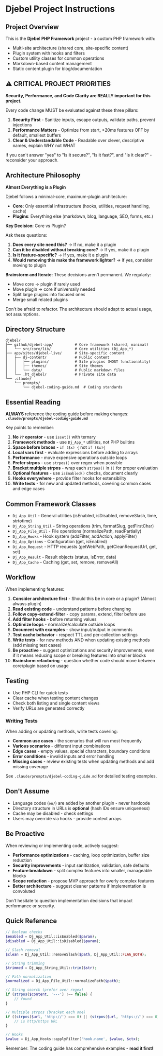 # Djebel Project Instructions

## Project Overview

This is the **Djebel PHP Framework** project - a custom PHP framework with:
- Multi-site architecture (shared core, site-specific content)
- Plugin system with hooks and filters
- Custom utility classes for common operations
- Markdown-based content management
- Static content plugin for blog/documentation

## ⚠️ CRITICAL PROJECT PRIORITIES

**Security, Performance, and Code Clarity are REALLY important for this project.**

Every code change MUST be evaluated against these three pillars:

1. **Security First** - Sanitize inputs, escape outputs, validate paths, prevent injections
2. **Performance Matters** - Optimize from start, >20ms features OFF by default, smallest buffers
3. **Clear & Understandable Code** - Readable over clever, descriptive names, explain WHY not WHAT

If you can't answer "yes" to "Is it secure?", "Is it fast?", and "Is it clear?" - reconsider your approach.

## Architecture Philosophy

**Almost Everything is a Plugin**

Djebel follows a minimal-core, maximum-plugin architecture:

- **Core**: Only essential infrastructure (hooks, utilities, request handling, cache)
- **Plugins**: Everything else (markdown, blog, language, SEO, forms, etc.)

**Key Decision**: Core vs Plugin?

Ask these questions:
1. **Does every site need this?** → If no, make it a plugin
2. **Can it be disabled without breaking core?** → If yes, make it a plugin
3. **Is it feature-specific?** → If yes, make it a plugin
4. **Would removing this make the framework lighter?** → If yes, consider moving to plugin

**Brainstorm and Iterate**: These decisions aren't permanent. We regularly:
- Move core → plugin if rarely used
- Move plugin → core if universally needed
- Split large plugins into focused ones
- Merge small related plugins

Don't be afraid to refactor. The architecture should adapt to actual usage, not assumptions.

## Directory Structure

```
djebel/
├── github/djebel-app/          # Core framework (shared, minimal)
│   └── src/core/lib/           # Core utilities (Dj_App_*)
├── app/sites/djebel-live/      # Site-specific content
│   ├── dj-content/             # Public content
│   │   ├── plugins/            # Site plugins (MOST functionality)
│   │   ├── themes/             # Site themes
│   │   └── data/               # Public markdown files
│   └── .ht_djebel/             # Private site data
└── .claude/
    └── prompts/
        └── djebel-coding-guide.md  # Coding standards
```

## Essential Reading

**ALWAYS** reference the coding guide before making changes:
**`.claude/prompts/djebel-coding-guide.md`**

Key points to remember:
1. **No `??` operator** - use `isset()` with ternary
2. **Framework methods** - use `Dj_App_*` utilities, not PHP builtins
3. **Space before braces** - `if ($x) {` not `if ($x){`
4. **Local vars first** - evaluate expressions before adding to arrays
5. **Performance** - move expensive operations outside loops
6. **Prefer strpos** - use `strpos()` over regex when possible
7. **Bracket multiple strpos** - wrap each `strpos()` in `()` for proper evaluation
8. **Optional features** - use `isEnabled()` checks, document clearly
9. **Hooks everywhere** - provide filter hooks for extensibility
10. **Write tests** - for new and updated methods, covering common cases and edge cases

## Common Framework Classes

- `Dj_App_Util` - General utilities (isEnabled, isDisabled, removeSlash, time, strtotime)
- `Dj_App_String_Util` - String operations (trim, formatSlug, getFirstChar)
- `Dj_App_File_Util` - File operations (normalizePath, readPartially)
- `Dj_App_Hooks` - Hook system (addFilter, addAction, applyFilter)
- `Dj_App_Options` - Configuration (get, isEnabled)
- `Dj_App_Request` - HTTP requests (getWebPath, getCleanRequestUrl, get, set)
- `Dj_App_Result` - Result objects (status, isError, data)
- `Dj_App_Cache` - Caching (get, set, remove, removeAll)

## Workflow

When implementing features:

1. **Consider architecture first** - Should this be in core or a plugin? (Almost always plugin)
2. **Read existing code** - understand patterns before changing
3. **Follow copy-extend-filter** - copy params, extend, filter before use
4. **Add filter hooks** - before returning values
5. **Optimize loops** - normalize/calculate outside loops
6. **Document with examples** - show input/output in comments
7. **Test cache behavior** - respect TTL and per-collection settings
8. **Write tests** - for new methods AND when updating existing methods (add missing test cases)
9. **Be proactive** - suggest optimizations and security improvements, even if it means reducing scope or breaking features into smaller blocks
10. **Brainstorm refactoring** - question whether code should move between core/plugin based on usage

## Testing

- Use PHP CLI for quick tests
- Clear cache when testing content changes
- Check both listing and single content views
- Verify URLs are generated correctly

### Writing Tests

When adding or updating methods, write tests covering:
- **Common use cases** - the scenarios that will run most frequently
- **Various scenarios** - different input combinations
- **Edge cases** - empty values, special characters, boundary conditions
- **Error conditions** - invalid inputs and error handling
- **Missing cases** - review existing tests when updating methods and add missing coverage

See `.claude/prompts/djebel-coding-guide.md` for detailed testing examples.

## Don't Assume

- Language codes (`en/`) are added by another plugin - never hardcode
- Directory structure in URLs is **optional** (hash IDs ensure uniqueness)
- Cache may be disabled - check settings
- Users may override via hooks - provide context arrays

## Be Proactive

When reviewing or implementing code, actively suggest:
- **Performance optimizations** - caching, loop optimization, buffer size reduction
- **Security improvements** - input sanitization, validation, safe defaults
- **Feature breakdown** - split complex features into smaller, manageable blocks
- **Scope reduction** - propose MVP approach for overly complex features
- **Better architecture** - suggest cleaner patterns if implementation is convoluted

Don't hesitate to question implementation decisions that impact performance or security.

## Quick Reference

```php
// Boolean checks
$enabled = Dj_App_Util::isEnabled($param);
$disabled = Dj_App_Util::isDisabled($param);

// Slash removal
$clean = Dj_App_Util::removeSlash($path, Dj_App_Util::FLAG_BOTH);

// String trimming
$trimmed = Dj_App_String_Util::trim($str);

// Path normalization
$normalized = Dj_App_File_Util::normalizePath($path);

// String search (prefer over regex)
if (strpos($content, '---') !== false) {
    // found
}

// Multiple strpos (bracket each one)
if ((strpos($url, 'http://') === 0) || (strpos($url, 'https://') === 0)) {
    // is http/https URL
}

// Hooks
$value = Dj_App_Hooks::applyFilter('hook.name', $value, $ctx);
```

Remember: The coding guide has comprehensive examples - **read it first!**
